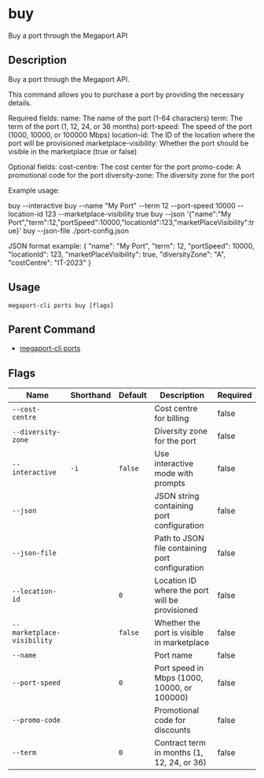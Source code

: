 # buy

Buy a port through the Megaport API

## Description

Buy a port through the Megaport API.

This command allows you to purchase a port by providing the necessary details.

Required fields:
name: The name of the port (1-64 characters)
term: The term of the port (1, 12, 24, or 36 months)
port-speed: The speed of the port (1000, 10000, or 100000 Mbps)
location-id: The ID of the location where the port will be provisioned
marketplace-visibility: Whether the port should be visible in the marketplace (true or false)

Optional fields:
cost-centre: The cost center for the port
promo-code: A promotional code for the port
diversity-zone: The diversity zone for the port

Example usage:

buy --interactive
buy --name "My Port" --term 12 --port-speed 10000 --location-id 123 --marketplace-visibility true
buy --json '{"name":"My Port","term":12,"portSpeed":10000,"locationId":123,"marketPlaceVisibility":true}'
buy --json-file ./port-config.json

JSON format example:
{
"name": "My Port",
"term": 12,
"portSpeed": 10000,
"locationId": 123,
"marketPlaceVisibility": true,
"diversityZone": "A",
"costCentre": "IT-2023"
}



## Usage

```
megaport-cli ports buy [flags]
```



## Parent Command

* [megaport-cli ports](megaport-cli_ports.md)




## Flags

| Name | Shorthand | Default | Description | Required |
|------|-----------|---------|-------------|----------|
| `--cost-centre` |  |  | Cost centre for billing | false |
| `--diversity-zone` |  |  | Diversity zone for the port | false |
| `--interactive` | `-i` | `false` | Use interactive mode with prompts | false |
| `--json` |  |  | JSON string containing port configuration | false |
| `--json-file` |  |  | Path to JSON file containing port configuration | false |
| `--location-id` |  | `0` | Location ID where the port will be provisioned | false |
| `--marketplace-visibility` |  | `false` | Whether the port is visible in marketplace | false |
| `--name` |  |  | Port name | false |
| `--port-speed` |  | `0` | Port speed in Mbps (1000, 10000, or 100000) | false |
| `--promo-code` |  |  | Promotional code for discounts | false |
| `--term` |  | `0` | Contract term in months (1, 12, 24, or 36) | false |



